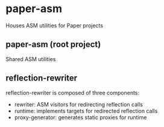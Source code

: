# paper-asm

Houses ASM utilities for Paper projects

## paper-asm (root project)

Shared ASM utilities

## reflection-rewriter

reflection-rewriter is composed of three components:
- rewriter: ASM visitors for redirecting reflection calls
- runtime: implements targets for redirected reflection calls
- proxy-generator: generates static proxies for runtime
